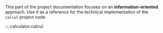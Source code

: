 This part of the project documentation focuses on
an **information-oriented** approach. Use it as a
reference for the technical implementation of the
`calcul` project code.

::: calculator.calcul